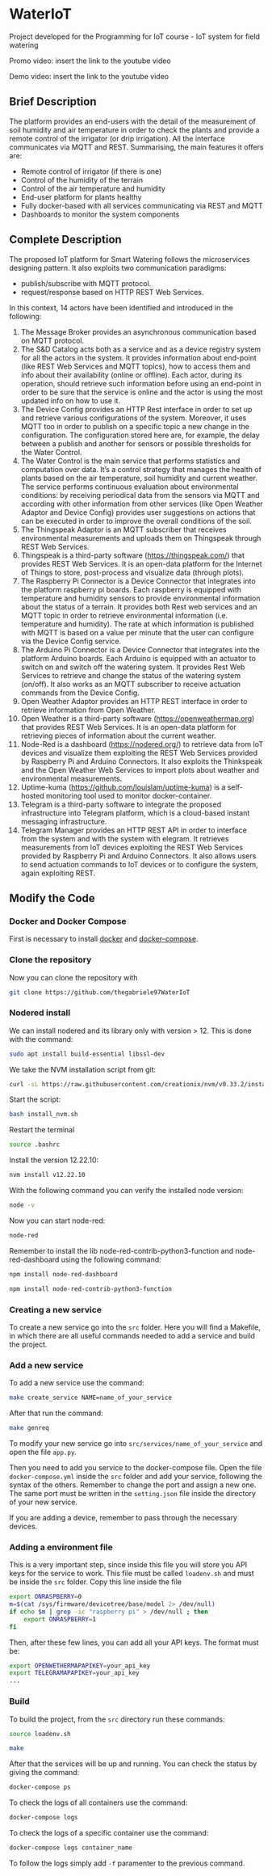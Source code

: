 # WaterIoT
Project developed for the Programming for IoT course - IoT system for field watering 

Promo video: insert the link to the youtube video 

Demo video: insert the link to the youtube video
## Brief Description
The platform provides an end-users with the detail of the measurement of soil humidity and air temperature in order to check the plants and provide a remote control of the irrigator (or drip irrigation). All the interface communicates via MQTT and REST. 
Summarising, the main features it offers are:
- Remote control of irrigator (if there is one)
- Control of the humidity of the terrain
- Control of the air temperature and humidity
- End-user platform for plants healthy
- Fully docker-based with all services communicating via REST and MQTT
- Dashboards to monitor the system components


## Complete Description

The proposed IoT platform for Smart Watering follows the microservices designing pattern. It also exploits two communication paradigms: 

- publish/subscribe with MQTT protocol.
- request/response based on HTTP REST Web Services.

In this context, 14 actors have been identified and introduced in the following:

1) The Message Broker provides an asynchronous communication based on MQTT protocol.
2) The S&D Catalog acts both as a service and as a device registry system for all the actors in the system. It provides information about end-point (like REST Web Services and MQTT topics), how to access them and info about their availability (online or offline). Each actor, during its operation, should retrieve such information before using an end-point in order to be sure that the service is online and the actor is using the most updated info on how to use it.
3) The Device Config provides an HTTP Rest interface in order to set up and retrieve various configurations of the system. Moreover, it uses MQTT too in order to publish on a specific topic a new change in the configuration. The configuration stored here are, for example, the delay between a publish and another for sensors or possible thresholds for the Water Control.
4) The Water Control is the main service that performs statistics and computation over data. It’s a control strategy that manages the health of plants based on the air temperature, soil humidity and current weather. The service performs continuous evaluation about environmental conditions: by receiving periodical data from the sensors via MQTT and according with other information from other services (like Open Weather Adaptor and Device Config) provides user suggestions on actions that can be executed in order to improve the overall conditions of the soil.
5) The Thingspeak Adaptor is an MQTT subscriber that receives environmental measurements and uploads them on Thingspeak through REST Web Services.
6) Thingspeak is a third-party software (https://thingspeak.com/) that provides REST Web Services. It is an open-data platform for the Internet of Things to store, post-process and visualize data (through plots).
7) The Raspberry Pi Connector is a Device Connector that integrates into the platform raspberry pi boards. Each raspberry is equipped with temperature and humidity sensors to provide environmental information about the status of a terrain. It provides both Rest web services and an MQTT topic in order to retrieve environmental information (i.e. temperature and humidity). The rate at which information is published with MQTT is based on a value per minute that the user can configure via the Device Config service. 
8) The Arduino Pi Connector is a Device Connector that integrates into the platform Arduino boards. Each Arduino is equipped with an actuator to switch on and switch off the watering system. It provides Rest Web Services to retrieve and change the status of the watering system (on/off). It also works as an MQTT subscriber to receive actuation commands from the Device Config.
9) Open Weather Adaptor provides an HTTP REST interface in order to retrieve information from Open Weather.
10) Open Weather is a third-party software (https://openweathermap.org) that provides REST Web Services. It is an open-data platform for retrieving pieces of information about the current weather. 
11) Node-Red is a dashboard (https://nodered.org/) to retrieve data from IoT devices and visualize them exploiting the REST Web Services provided by Raspberry Pi and Arduino Connectors. It also exploits the Thinkspeak and the Open Weather Web Services to import plots about weather and environmental measurements.
12) Uptime-kuma (https://github.com/louislam/uptime-kuma) is a self-hosted monitoring tool used to monitor docker-container.
13) Telegram is a third-party software to integrate the proposed infrastructure into Telegram platform, which is a cloud-based instant messaging infrastructure. 
14) Telegram Manager provides an HTTP REST API in order to interface from the system and with the system with elegram. It retrieves measurements from IoT devices exploiting the REST Web Services provided by Raspberry Pi and Arduino Connectors. It also allows users to send actuation commands to IoT devices or to configure the system, again exploiting REST.

## Modify the Code

### Docker and Docker Compose
First is necessary to install [docker](https://docs.docker.com/get-docker/) and [docker-compose](https://docs.docker.com/compose/install/). 

### Clone the repository

Now you can clone the repository with 

```sh
git clone https://github.com/thegabriele97WaterIoT
```

### Nodered install
We can install nodered and its library only with version > 12. This is done with the command:

```sh
sudo apt install build-essential libssl-dev
```

We take the NVM installation script from git:

```sh
curl -sL https://raw.githubusercontent.com/creationix/nvm/v0.33.2/install.sh -o install_nvm.sh
```

Start the script:

```sh
bash install_nvm.sh
```

Restart the terminal

```sh
source .bashrc
```

Install the version 12.22.10:

```sh
nvm install v12.22.10
```

With the following command you can verify the installed node version:

```sh
node -v
```

Now you can start node-red:

```sh
node-red
```

Remember to install the lib node-red-contrib-python3-function
and node-red-dashboard using the following command:

```sh
npm install node-red-dashboard
```

```sh
npm install node-red-contrib-python3-function
```

### Creating a new service
To create a new service go into the ```src``` folder. Here you will find a Makefile, in which there are all useful commands needed to add a service and build the project. 
### Add a new service

To add a new service use the command:

```sh
make create_service NAME=name_of_your_service
```

After that run the command: 

```sh
make genreq
```

To modify your new service go into ```src/services/name_of_your_service``` and open the file ```app.py```.

Then you need to add you service to the docker-compose file. Open the file ```docker-compose.yml``` inside the ```src``` folder and add your service, following the syntax of the others. Remember to change the port and assign a new one. The same port must be written in the ```setting.json``` file inside the directory of your new service. 

If you are adding a device, remember to pass through the necessary devices. 

### Adding a environment file

This is a very important step, since inside this file you will store you API keys for the service to work. This file must be called ```loadenv.sh``` and must be inside the ```src``` folder. Copy this line inside the file

```sh
export ONRASPBERRY=0
m=$(cat /sys/firmware/devicetree/base/model 2> /dev/null)
if echo $m | grep -ic "raspberry pi" > /dev/null ; then
    export ONRASPBERRY=1
fi
```

Then, after these few lines, you can add all your API keys. The format must be:

```sh
export OPENWETHERMAPAPIKEY=your_api_key
export TELEGRAMAPAPIKEY=your_api_key
...
```


### Build

To build the project, from the ```src``` directory run these commands:

```sh
source loadenv.sh
```

```sh
make
```

After that the services will be up and running. You can check the status by giving the command:

```sh
docker-compose ps
```

To check the logs of all containers use the command:

```sh
docker-compose logs
```

To check the logs of a specific container use the command:

```sh
docker-compose logs container_name
```

To follow the logs simply add ```-f``` paramenter to the previous command. 

